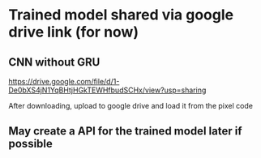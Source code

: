 # Trained model shared via google drive link (for now)

## CNN without GRU
https://drive.google.com/file/d/1-De0bXS4jN1YqBHtjHGkTEWHfbudSCHx/view?usp=sharing

After downloading, upload to google drive and load it from the pixel code

## May create a API for the trained model later if possible
